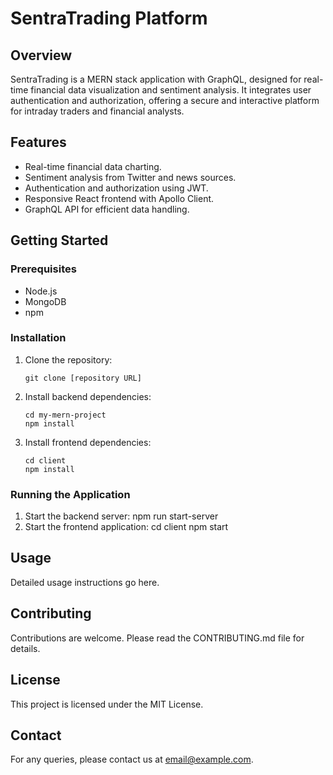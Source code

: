 # SentraTrading Platform

## Overview
SentraTrading is a MERN stack application with GraphQL, designed for real-time financial data visualization and sentiment analysis. It integrates user authentication and authorization, offering a secure and interactive platform for intraday traders and financial analysts.

## Features
- Real-time financial data charting.
- Sentiment analysis from Twitter and news sources.
- Authentication and authorization using JWT.
- Responsive React frontend with Apollo Client.
- GraphQL API for efficient data handling.

## Getting Started

### Prerequisites
- Node.js
- MongoDB
- npm

### Installation
1. Clone the repository:
   
   ```
   git clone [repository URL]
   ```
   
4. Install backend dependencies:
   
   ```
   cd my-mern-project
   npm install
   ```
   
5. Install frontend dependencies:

   ```
   cd client
   npm install
   ```

### Running the Application
1. Start the backend server:
   npm run start-server
2. Start the frontend application:
   cd client
   npm start

## Usage
Detailed usage instructions go here.

## Contributing
Contributions are welcome. Please read the CONTRIBUTING.md file for details.

## License
This project is licensed under the MIT License.

## Contact
For any queries, please contact us at email@example.com.
